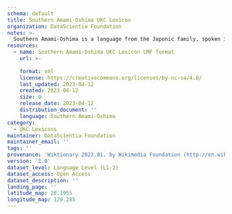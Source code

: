 ```yaml
---
schema: default
title: Southern Amami-Oshima UKC Lexicon
organization: DataScientia Foundation
notes: >-
  Southern Amami-Oshima is a language from the Japonic family, spoken in Eurasia. The UKC Lexicon of Southern Amami-Oshima is represented as a lexico-semantic network. It consists of words, word senses, synsets, as well as sense-level and synset-level relationships.
resources:
  - name: Southern Amami-Oshima UKC Lexicon LMF format
    url: >-
      
    format: xml
    license: https://creativecommons.org/licenses/by-nc-sa/4.0/
    last_updated: 2023-04-12
    created: 2023-04-12
    size: 0
    release_date: 2023-04-12
    distribution_document: ''
    language: Southern Amami-Oshima
category:
  - UKC Lexicons
maintainer: DataScientia Foundation
maintainer_email: ''
tags: ''
provenance: 'Wiktionary 2022.01. by Wikimedia Foundation (http://en.wiktionary.org); Princeton WordNet 2.1 by Princeton University (https://wordnet.princeton.edu)'
version: '1.0'
dataset_level: Language Level (L1-2)
dataset_access: Open Access
dataset_description: ''
landing_page: ''
latitude_map: 28.1955
longitude_map: 129.285
---
```


